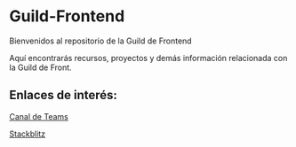 # Guild-Frontend

Bienvenidos al repositorio de la Guild de Frontend

Aquí encontrarás recursos, proyectos y demás información relacionada con la Guild de Front.

## Enlaces de interés: 

[Canal de Teams](https://teams.microsoft.com/l/channel/19%3A070577801391444284902b7915f885fc%40thread.tacv2/Guild%20Frontend?groupId=4bd63817-6289-4e29-8739-d832f198ee6b&tenantId=b3f4f7c2-72ce-4192-aba4-d6c7719b5766)

[Stackblitz](https://stackblitz.com/~/github.com/VoxelGroup/Guild-Frontend)